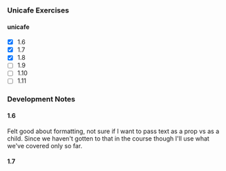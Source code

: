 ### Unicafe Exercises

#### unicafe
- [x] 1.6
- [x] 1.7
- [x] 1.8
- [ ] 1.9
- [ ] 1.10
- [ ] 1.11

### Development Notes

#### 1.6
Felt good about formatting, not sure if I want to pass text as a prop vs as a child. Since we haven't gotten to that in the course though I'll use what we've covered only so far.

#### 1.7

